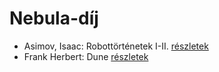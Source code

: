 # Nebula-díj

- Asimov, Isaac: Robottörténetek I-II. [részletek](_details/%7Bopf.creator%7D.md#id_1172)
- Frank Herbert: Dune [részletek](_details/%7Bopf.creator%7D.md#id_182)